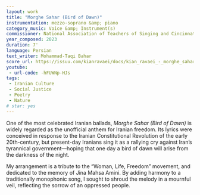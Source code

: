 ```yaml
---
layout: work
title: "Morghe Sahar (Bird of Dawn)"
instrumentation: mezzo-soprano &amp; piano
category_music: Voice &amp; Instrument(s)
commissioner: National Association of Teachers of Singing and Cincinnati Song Initiative
year_composed: 2023
duration: 7'
language: Persian
text_writer: Mohammad-Taqi Bahar
score_url: https://issuu.com/kianravaei/docs/kian_ravaei_-_morghe_sahar_-_ed_2
youtube:
 - url-code: -hFUWNp-HJs
tags:
 - Iranian Culture
 - Social Justice
 - Poetry
 - Nature
# star: yes
---
```


One of the most celebrated Iranian ballads, _Morghe Sahar (Bird of Dawn)_ is widely regarded as the unofficial anthem for Iranian freedom. Its lyrics were conceived in response to the Iranian Constitutional Revolution of the early 20th-century, but present-day Iranians sing it as a rallying cry against Iran’s tyrannical government—hoping that one day a bird of dawn will arise from the darkness of the night.

My arrangement is a tribute to the “Woman, Life, Freedom” movement, and dedicated to the memory of Jina Mahsa Amini. By adding harmony to a traditionally monophonic song, I sought to shroud the melody in a mournful veil, reflecting the sorrow of an oppressed people.